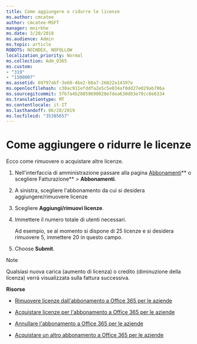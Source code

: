```yaml
---
title: Come aggiungere o ridurre le licenze
ms.author: cmcatee
author: cmcatee-MSFT
manager: mnirkhe
ms.date: 3/20/2018
ms.audience: Admin
ms.topic: article
ROBOTS: NOINDEX, NOFOLLOW
localization_priority: Normal
ms.collection: Adm_O365
ms.custom:
- "319"
- "1500007"
ms.assetid: 69797abf-3e60-4be2-b0a7-26022a14397e
ms.openlocfilehash: c30ac911efddfa2e5c5e034af0dd27e029ab706a
ms.sourcegitcommit: 5fb7a4b28859690020efdea630d03e70cc0e6334
ms.translationtype: MT
ms.contentlocale: it-IT
ms.lasthandoff: 06/28/2019
ms.locfileid: "35385657"
---
```

# <a name="how-to-add-or-reduce-licenses"></a>Come aggiungere o ridurre le licenze

Ecco come rimuovere o acquistare altre licenze.
  
1. Nell'interfaccia di amministrazione passare alla pagina [Abbonamenti](https://go.microsoft.com/fwlink/p/?linkid=842054)** o scegliere Fatturazione** \> **Abbonamenti**.

2. A sinistra, scegliere l'abbonamento da cui si desidera aggiungere/rimuovere licenze

3. Scegliere **Aggiungi/rimuovi licenze**.

4. Immettere il numero totale di utenti necessari.

    Ad esempio, se al momento si dispone di 25 licenze e si desidera rimuovere 5, immettere 20 in questo campo.

5. Choose **Submit**.

> [!NOTE]
> Qualsiasi nuova carica (aumento di licenza) o credito (diminuzione della licenza) verrà visualizzata sulla fattura successiva.
  
 **Risorse**
  
- [Rimuovere licenze dall'abbonamento a Office 365 per le aziende](https://support.office.com/article/9c64d127-e2dd-4ecc-81f5-2f87e5a74803)

- [Acquistare licenze per l'abbonamento a Office 365 per le aziende](https://support.office.com/article/36081d8d-b3fa-4948-8c34-e217bba825e1)

- [Annullare l'abbonamento a Office 365 per le aziende](https://support.office.com/article/b1bc0bef-4608-4601-813a-cdd9f746709a)

- [Acquistare un altro abbonamento a Office 365 per le aziende](https://support.office.com/article/fab3b86c-3359-4042-8692-5d4dc7550b7c)
